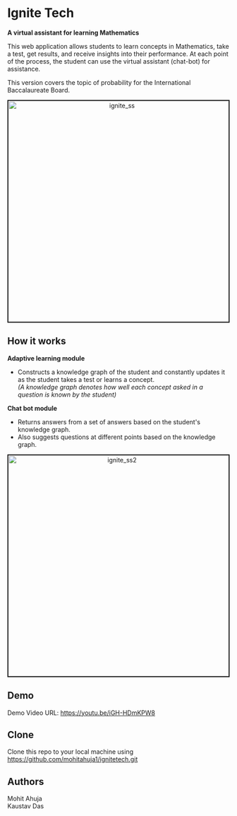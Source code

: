 # Ignite Tech

**A virtual assistant for learning Mathematics**

This web application allows students to learn concepts in Mathematics, take a test, get results, and receive insights into their performance. At each point of the process, the student can use the virtual assistant (chat-bot) for assistance.

This version covers the topic of probability for the International Baccalaureate Board.

<p align="center">
  <img width="500" alt="ignite_ss" src="https://user-images.githubusercontent.com/30051089/70415916-36244b00-1a77-11ea-83e3-f3c78eab896d.png" border="2">
</p>

## How it works

**Adaptive learning module**
- Constructs a knowledge graph of the student and constantly updates it as the student takes a test or learns a concept.<br>
*(A knowledge graph denotes how well each concept asked in a question is known by the student)*
  
**Chat bot module**
- Returns answers from a set of answers based on the student's knowledge graph.
- Also suggests questions at different points based on the knowledge graph.

<p align="center">
  <img width="500" alt="ignite_ss2" src="https://user-images.githubusercontent.com/30051089/70416204-f1e57a80-1a77-11ea-89c2-d5ec3a82bda8.png" border="2">
</p>
  
## Demo
Demo Video URL: https://youtu.be/iGH-HDmKPW8

## Clone
Clone this repo to your local machine using https://github.com/mohitahuja1/ignitetech.git

## Authors
Mohit Ahuja<br>
Kaustav Das
